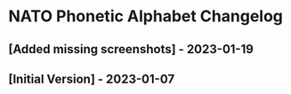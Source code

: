# NATO Phonetic Alphabet Changelog

## [Added missing screenshots] - 2023-01-19

## [Initial Version] - 2023-01-07